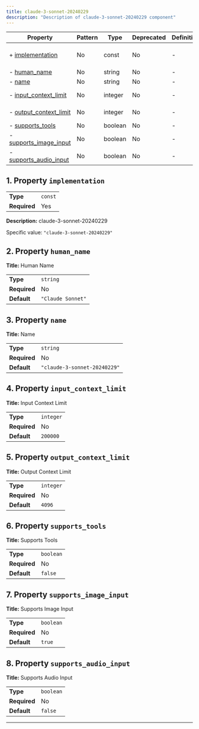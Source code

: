```yaml
---
title: claude-3-sonnet-20240229
description: "Description of claude-3-sonnet-20240229 component"
---
```


| Property                                         | Pattern | Type    | Deprecated | Definition | Title/Description        |
| ------------------------------------------------ | ------- | ------- | ---------- | ---------- | ------------------------ |
| + [implementation](#implementation )             | No      | const   | No         | -          | claude-3-sonnet-20240229 |
| - [human_name](#human_name )                     | No      | string  | No         | -          | Human Name               |
| - [name](#name )                                 | No      | string  | No         | -          | Name                     |
| - [input_context_limit](#input_context_limit )   | No      | integer | No         | -          | Input Context Limit      |
| - [output_context_limit](#output_context_limit ) | No      | integer | No         | -          | Output Context Limit     |
| - [supports_tools](#supports_tools )             | No      | boolean | No         | -          | Supports Tools           |
| - [supports_image_input](#supports_image_input ) | No      | boolean | No         | -          | Supports Image Input     |
| - [supports_audio_input](#supports_audio_input ) | No      | boolean | No         | -          | Supports Audio Input     |

## <a name="implementation"></a>1. Property `implementation`

|              |         |
| ------------ | ------- |
| **Type**     | `const` |
| **Required** | Yes     |

**Description:** claude-3-sonnet-20240229

Specific value: `"claude-3-sonnet-20240229"`

## <a name="human_name"></a>2. Property `human_name`

**Title:** Human Name

|              |                   |
| ------------ | ----------------- |
| **Type**     | `string`          |
| **Required** | No                |
| **Default**  | `"Claude Sonnet"` |

## <a name="name"></a>3. Property `name`

**Title:** Name

|              |                              |
| ------------ | ---------------------------- |
| **Type**     | `string`                     |
| **Required** | No                           |
| **Default**  | `"claude-3-sonnet-20240229"` |

## <a name="input_context_limit"></a>4. Property `input_context_limit`

**Title:** Input Context Limit

|              |           |
| ------------ | --------- |
| **Type**     | `integer` |
| **Required** | No        |
| **Default**  | `200000`  |

## <a name="output_context_limit"></a>5. Property `output_context_limit`

**Title:** Output Context Limit

|              |           |
| ------------ | --------- |
| **Type**     | `integer` |
| **Required** | No        |
| **Default**  | `4096`    |

## <a name="supports_tools"></a>6. Property `supports_tools`

**Title:** Supports Tools

|              |           |
| ------------ | --------- |
| **Type**     | `boolean` |
| **Required** | No        |
| **Default**  | `false`   |

## <a name="supports_image_input"></a>7. Property `supports_image_input`

**Title:** Supports Image Input

|              |           |
| ------------ | --------- |
| **Type**     | `boolean` |
| **Required** | No        |
| **Default**  | `true`    |

## <a name="supports_audio_input"></a>8. Property `supports_audio_input`

**Title:** Supports Audio Input

|              |           |
| ------------ | --------- |
| **Type**     | `boolean` |
| **Required** | No        |
| **Default**  | `false`   |

----------------------------------------------------------------------------------------------------------------------------
